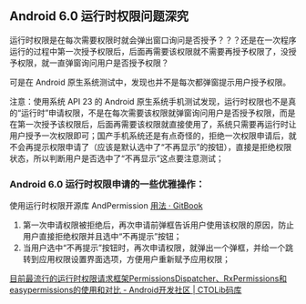 ## Android 6.0 运行时权限问题深究

运行时权限是在每次需要权限时就会弹出窗口询问是否授予？？？还是在一次程序运行的过程中第一次授予权限后，后面再需要该权限就不需要再授予权限了，没授予权限，就一直弹窗询问用户是否授予权限？

可是在 Android 原生系统测试中，发现也并不是每次都弹窗提示用户授予权限。

注意：使用系统 API 23 的 Android 原生系统手机测试发现，运行时权限也不是真的“运行时”申请权限，不是在每次需要该权限就弹窗询问用户是否授予权限，而是在第一次授予该权限后，后面再需要该权限就直接使用了，系统只需要再运行时让用户授予一次权限即可；国产手机系统还是有点奇怪的，拒绝一次权限申请后，就不会再提示权限申请了（应该是默认选中了“不再显示”的按钮），直接是拒绝权限状态，所以判断用户是否选中了“不再显示”这点要注意测试；

### Android 6.0 运行时权限申请的一些优雅操作：

使用运行时权限开源库 AndPermission
[用法 · GitBook](http://www.yanzhenjie.com/AndPermission/cn/usage.html)

1. 第一次申请权限被拒绝后，再次申请前弹框告诉用户使用该权限的原因，防止用户直接拒绝权限并且选中“不再提示”按钮；
2. 当用户选中“不再提示”按钮时，再次申请权限，就弹出一个弹框，并给一个跳转到应用权限设置界面选项，方便用户重新赋予应用权限；


[目前最流行的运行时权限请求框架PermissionsDispatcher、RxPermissions和easypermissions的使用和对比 \- Android开发社区 \| CTOLib码库](https://www.ctolib.com/topics-119432.html)